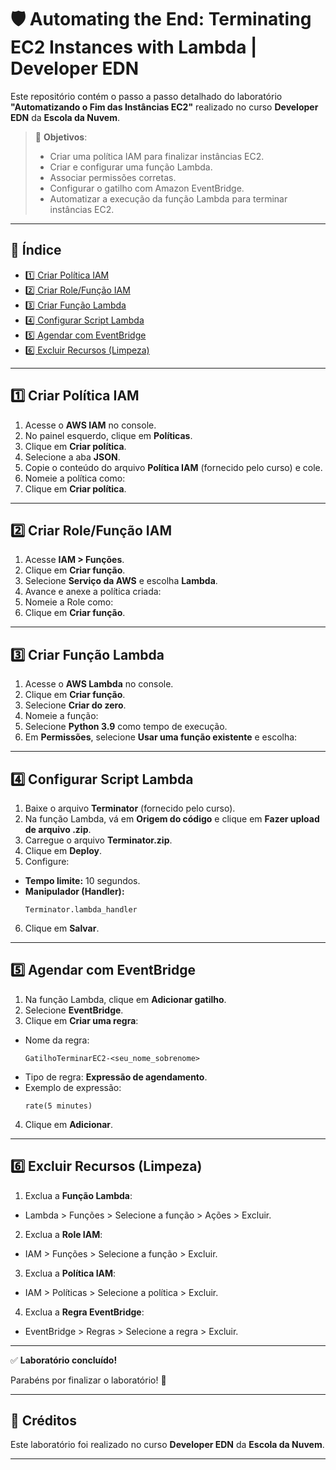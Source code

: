 # 🛡️ Automating the End: Terminating EC2 Instances with Lambda | Developer EDN

Este repositório contém o passo a passo detalhado do laboratório **"Automatizando o Fim das Instâncias EC2"** realizado no curso **Developer EDN** da **Escola da Nuvem**.

> 📌 **Objetivos**:
> - Criar uma política IAM para finalizar instâncias EC2.
> - Criar e configurar uma função Lambda.
> - Associar permissões corretas.
> - Configurar o gatilho com Amazon EventBridge.
> - Automatizar a execução da função Lambda para terminar instâncias EC2.

---

## 📂 Índice

- [1️⃣ Criar Política IAM](#1️⃣-criar-política-iam)
- [2️⃣ Criar Role/Função IAM](#2️⃣-criar-rolefunção-iam)
- [3️⃣ Criar Função Lambda](#3️⃣-criar-função-lambda)
- [4️⃣ Configurar Script Lambda](#4️⃣-configurar-script-lambda)
- [5️⃣ Agendar com EventBridge](#5️⃣-agendar-com-eventbridge)
- [6️⃣ Excluir Recursos (Limpeza)](#6️⃣-excluir-recursos-limpeza)

---

## 1️⃣ Criar Política IAM

1. Acesse o **AWS IAM** no console.
2. No painel esquerdo, clique em **Políticas**.
3. Clique em **Criar política**.
4. Selecione a aba **JSON**.
5. Copie o conteúdo do arquivo **Política IAM** (fornecido pelo curso) e cole.
6. Nomeie a política como:
7. Clique em **Criar política**.

<!-- 📸 Adicione aqui o print do console IAM > Políticas > Criar política -->

---

## 2️⃣ Criar Role/Função IAM

1. Acesse **IAM > Funções**.
2. Clique em **Criar função**.
3. Selecione **Serviço da AWS** e escolha **Lambda**.
4. Avance e anexe a política criada:
5. Nomeie a Role como:
6. Clique em **Criar função**.

<!-- 📸 Adicione aqui o print da criação da função com Lambda e a política anexada -->

---

## 3️⃣ Criar Função Lambda

1. Acesse o **AWS Lambda** no console.
2. Clique em **Criar função**.
3. Selecione **Criar do zero**.
4. Nomeie a função:
5. Selecione **Python 3.9** como tempo de execução.
6. Em **Permissões**, selecione **Usar uma função existente** e escolha:


<!-- 📸 Adicione aqui o print da criação da função Lambda -->

---

## 4️⃣ Configurar Script Lambda

1. Baixe o arquivo **Terminator** (fornecido pelo curso).
2. Na função Lambda, vá em **Origem do código** e clique em **Fazer upload de arquivo .zip**.
3. Carregue o arquivo **Terminator.zip**.
4. Clique em **Deploy**.
5. Configure:
- **Tempo limite:** 10 segundos.
- **Manipulador (Handler):**  
  ```
  Terminator.lambda_handler
  ```
6. Clique em **Salvar**.

<!-- 📸 Adicione aqui o print do upload do código, configuração de timeout e handler -->

---

## 5️⃣ Agendar com EventBridge

1. Na função Lambda, clique em **Adicionar gatilho**.
2. Selecione **EventBridge**.
3. Clique em **Criar uma regra**:
- Nome da regra:  
  ```
  GatilhoTerminarEC2-<seu_nome_sobrenome>
  ```
- Tipo de regra: **Expressão de agendamento**.
- Exemplo de expressão:
  ```
  rate(5 minutes)
  ```
4. Clique em **Adicionar**.

<!-- 📸 Adicione aqui o print da configuração do gatilho EventBridge -->

---

## 6️⃣ Excluir Recursos (Limpeza)

1. Exclua a **Função Lambda**:
- Lambda > Funções > Selecione a função > Ações > Excluir.
2. Exclua a **Role IAM**:
- IAM > Funções > Selecione a função > Excluir.
3. Exclua a **Política IAM**:
- IAM > Políticas > Selecione a política > Excluir.
4. Exclua a **Regra EventBridge**:
- EventBridge > Regras > Selecione a regra > Excluir.

<!-- 📸 Adicione aqui o print da exclusão dos recursos -->

---

✅ **Laboratório concluído!**

Parabéns por finalizar o laboratório! 🚀

---

## 📝 Créditos

Este laboratório foi realizado no curso **Developer EDN** da **Escola da Nuvem**.

---



    
